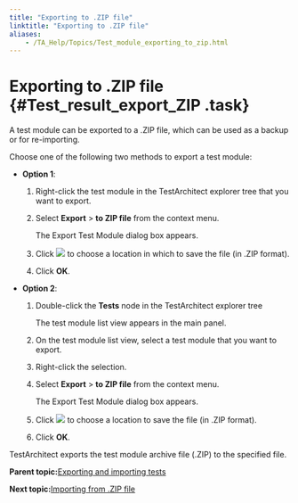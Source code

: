 ```yaml
--- 
title: "Exporting to .ZIP file"
linktitle: "Exporting to .ZIP file"
aliases: 
    - /TA_Help/Topics/Test_module_exporting_to_zip.html
---
```

# Exporting to .ZIP file {#Test_result_export_ZIP .task}

A test module can be exported to a .ZIP file, which can be used as a backup or for re-importing.

Choose one of the following two methods to export a test module:

-   **Option 1**:

    1.  Right-click the test module in the TestArchitect explorer tree that you want to export.

    2.  Select **Export** \> **to ZIP file** from the context menu.

        The Export Test Module dialog box appears.

    3.  Click ![](../Images/btn.browse-ellipsis.01.png) to choose a location in which to save the file \(in .ZIP format\).

    4.  Click **OK**.

-   **Option 2**:

    1.  Double-click the **Tests** node in the TestArchitect explorer tree

        The test module list view appears in the main panel.

    2.  On the test module list view, select a test module that you want to export.

    3.  Right-click the selection.

    4.  Select **Export** \> **to ZIP file** from the context menu.

        The Export Test Module dialog box appears.

    5.  Click ![](../Images/btn.browse-ellipsis.01.png) to choose a location to save the file \(in .ZIP format\).

    6.  Click **OK**.


TestArchitect exports the test module archive file \(.ZIP\) to the specified file.

**Parent topic:**[Exporting and importing tests](../../TA_Help/Topics/Project_items_exporting_importing.html)

**Next topic:**[Importing from .ZIP file](../../TA_Help/Topics/Test_module_importing_from_zip.html)

